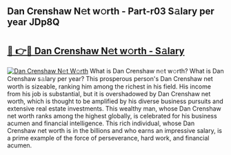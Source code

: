 ## Dan Crenshaw N𝚎t w𝚘rth - Part-r03 S𝚊lary per year JDp8Q

# <h2><a href="http://gc4qvq1.nevu.top/?p=Dan+Crenshaw">🔗 👉🔴 Dan Crenshaw N𝚎t w𝚘rth - S𝚊lary</a></h2>

[![Dan Crenshaw N𝚎t W𝚘rth](https://i.imgur.com/Oavwk0R.jpeg)](http://gc4qvq1.nevu.top/?p=Dan+Crenshaw)
What is Dan Crenshaw n𝚎t w𝚘rth? What is Dan Crenshaw s𝚊lary per year?
This prosperous person's Dan Crenshaw net worth is sizeable, ranking him among the richest in his field. His income from his job is substantial, but it is overshadowed by Dan Crenshaw net worth, which is thought to be amplified by his diverse business pursuits and extensive real estate investments. This wealthy man, whose Dan Crenshaw net worth ranks among the highest globally, is celebrated for his business acumen and financial intelligence. This rich individual, whose Dan Crenshaw net worth is in the billions and who earns an impressive salary, is a prime example of the force of perseverance, hard work, and financial acumen.
